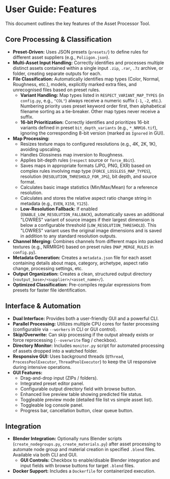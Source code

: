 # User Guide: Features

This document outlines the key features of the Asset Processor Tool.

## Core Processing & Classification

*   **Preset-Driven:** Uses JSON presets (`presets/`) to define rules for different asset suppliers (e.g., `Poliigon.json`).
*   **Multi-Asset Input Handling:** Correctly identifies and processes multiple distinct assets contained within a single input `.zip`, `.rar`, `.7z` archive, or folder, creating separate outputs for each.
*   **File Classification:** Automatically identifies map types (Color, Normal, Roughness, etc.), models, explicitly marked extra files, and unrecognised files based on preset rules.
    *   **Variant Handling:** Map types listed in `RESPECT_VARIANT_MAP_TYPES` (in `config.py`, e.g., `"COL"`) always receive a numeric suffix (`-1`, `-2`, etc.). Numbering priority uses preset keyword order first, then alphabetical filename sorting as a tie-breaker. Other map types never receive a suffix.
    *   **16-bit Prioritization:** Correctly identifies and prioritizes 16-bit variants defined in preset `bit_depth_variants` (e.g., `*_NRM16.tif`), ignoring the corresponding 8-bit version (marked as `Ignored` in GUI).
*   **Map Processing:**
    *   Resizes texture maps to configured resolutions (e.g., 4K, 2K, 1K), avoiding upscaling.
    *   Handles Glossiness map inversion to Roughness.
    *   Applies bit-depth rules (`respect` source or `force_8bit`).
    *   Saves maps in appropriate formats (JPG, PNG, EXR) based on complex rules involving map type (`FORCE_LOSSLESS_MAP_TYPES`), resolution (`RESOLUTION_THRESHOLD_FOR_JPG`), bit depth, and source format.
    *   Calculates basic image statistics (Min/Max/Mean) for a reference resolution.
    *   Calculates and stores the relative aspect ratio change string in metadata (e.g., `EVEN`, `X150`, `Y125`).
    *   **Low-Resolution Fallback:** If enabled (`ENABLE_LOW_RESOLUTION_FALLBACK`), automatically saves an additional "LOWRES" variant of source images if their largest dimension is below a configurable threshold (`LOW_RESOLUTION_THRESHOLD`). This "LOWRES" variant uses the original image dimensions and is saved in addition to any standard resolution outputs.
*   **Channel Merging:** Combines channels from different maps into packed textures (e.g., NRMRGH) based on preset rules (`MAP_MERGE_RULES` in `config.py`).
*   **Metadata Generation:** Creates a `metadata.json` file for each asset containing details about maps, category, archetype, aspect ratio change, processing settings, etc.
*   **Output Organization:** Creates a clean, structured output directory (`<output_base>/<supplier>/<asset_name>/`).
*   **Optimized Classification:** Pre-compiles regular expressions from presets for faster file identification.

## Interface & Automation

*   **Dual Interface:** Provides both a user-friendly GUI and a powerful CLI.
*   **Parallel Processing:** Utilizes multiple CPU cores for faster processing (configurable via `--workers` in CLI or GUI control).
*   **Skip/Overwrite:** Can skip processing if the output already exists or force reprocessing (`--overwrite` flag / checkbox).
*   **Directory Monitor:** Includes `monitor.py` script for automated processing of assets dropped into a watched folder.
*   **Responsive GUI:** Uses background threads (`QThread`, `ProcessPoolExecutor`, `ThreadPoolExecutor`) to keep the UI responsive during intensive operations.
*   **GUI Features:**
    *   Drag-and-drop input (ZIPs / folders).
    *   Integrated preset editor panel.
    *   Configurable output directory field with browse button.
    *   Enhanced live preview table showing predicted file status.
    *   Toggleable preview mode (detailed file list vs simple asset list).
    *   Toggleable log console panel.
    *   Progress bar, cancellation button, clear queue button.

## Integration

*   **Blender Integration:** Optionally runs Blender scripts (`create_nodegroups.py`, `create_materials.py`) after asset processing to automate node group and material creation in specified `.blend` files. Available via both CLI and GUI.
    *   **GUI Controls:** Checkbox to enable/disable Blender integration and input fields with browse buttons for target `.blend` files.
*   **Docker Support:** Includes a `Dockerfile` for containerized execution.